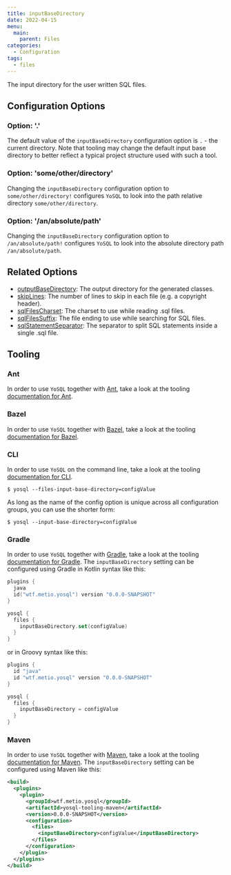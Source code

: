```yaml
---
title: inputBaseDirectory
date: 2022-04-15
menu:
  main:
    parent: Files
categories:
  - Configuration
tags:
  - files
---
```


The input directory for the user written SQL files.

## Configuration Options

### Option: '.'

The default value of the `inputBaseDirectory` configuration option is `.` - the current directory. Note that tooling may change the default input base directory to better reflect a typical project structure used with such a tool.

### Option: 'some/other/directory'

Changing the `inputBaseDirectory` configuration option to `some/other/directory!` configures `YoSQL` to look into the path relative directory `some/other/directory`.

### Option: '/an/absolute/path'

Changing the `inputBaseDirectory` configuration option to `/an/absolute/path!` configures `YoSQL` to look into the absolute directory path `/an/absolute/path`.

## Related Options

- [outputBaseDirectory](../outputbasedirectory/): The output directory for the generated classes.
- [skipLines](../skiplines/): The number of lines to skip in each file (e.g. a copyright header).
- [sqlFilesCharset](../sqlfilescharset/): The charset to use while reading .sql files.
- [sqlFilesSuffix](../sqlfilessuffix/): The file ending to use while searching for SQL files.
- [sqlStatementSeparator](../sqlstatementseparator/): The separator to split SQL statements inside a single .sql file.

## Tooling

### Ant

In order to use `YoSQL` together with [Ant](https://ant.apache.org/), take a look at the tooling [documentation for Ant](/tooling/ant/).

### Bazel

In order to use `YoSQL` together with [Bazel](https://bazel.build/), take a look at the tooling [documentation for Bazel](/tooling/bazel/).

### CLI

In order to use `YoSQL` on the command line, take a look at the tooling [documentation for CLI](/tooling/cli/).

```console
$ yosql --files-input-base-directory=configValue
```

As long as the name of the config option is unique across all configuration groups, you can use the shorter form:

```console
$ yosql --input-base-directory=configValue
```

### Gradle

In order to use `YoSQL` together with [Gradle](https://gradle.org/), take a look at the tooling [documentation for Gradle](/tooling/gradle/). The `inputBaseDirectory` setting can be configured using Gradle in Kotlin syntax like this:

```kotlin
plugins {
  java
  id("wtf.metio.yosql") version "0.0.0-SNAPSHOT"
}

yosql {
  files {
    inputBaseDirectory.set(configValue)
  }
}
```

or in Groovy syntax like this:

```groovy
plugins {
  id "java"
  id "wtf.metio.yosql" version "0.0.0-SNAPSHOT"
}

yosql {
  files {
    inputBaseDirectory = configValue
  }
}
```

### Maven

In order to use `YoSQL` together with [Maven](https://maven.apache.org/), take a look at the tooling [documentation for Maven](/tooling/maven/). The `inputBaseDirectory` setting can be configured using Maven like this:

```xml
<build>
  <plugins>
    <plugin>
      <groupId>wtf.metio.yosql</groupId>
      <artifactId>yosql-tooling-maven</artifactId>
      <version>0.0.0-SNAPSHOT</version>
      <configuration>
        <files>
          <inputBaseDirectory>configValue</inputBaseDirectory>
        </files>
      </configuration>
    </plugin>
  </plugins>
</build>
```
